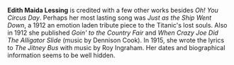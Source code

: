 
**Edith Maida Lessing** is credited with a few other works besides *Oh! You Circus Day*. Perhaps her most lasting song was *Just as the Ship Went Down*, a 1912 an emotion laden tribute piece to the Titanic's lost souls. Also in 1912 she published *Goin' to the Country Fair* and *When Crazy Joe Did The Alligator Slide* (music by Dennison Cook). In 1915, she wrote the lyrics to *The Jitney Bus* with music by Roy Ingraham. Her dates and biographical information seems to be well hidden.